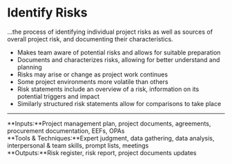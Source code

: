 # Identify Risks

…the process of identifying individual project risks as well as sources of overall project risk, and documenting their characteristics. 

- Makes team aware of potential risks and allows for suitable preparation 
- Documents and characterizes risks, allowing for better understand and planning 
- Risks may arise or change as project work continues 
- Some project environments more volatile than others 
- Risk statements include an overview of a risk, information on its potential triggers and impact 
- Similarly structured risk statements allow for comparisons to take place 

---

**Inputs:**Project management plan, project documents, agreements, procurement documentation, EEFs, OPAs    
**Tools & Techniques:**Expert judgment, data gathering, data analysis, interpersonal & team skills, prompt lists, meetings    
**Outputs:**Risk register, risk report, project documents updates    